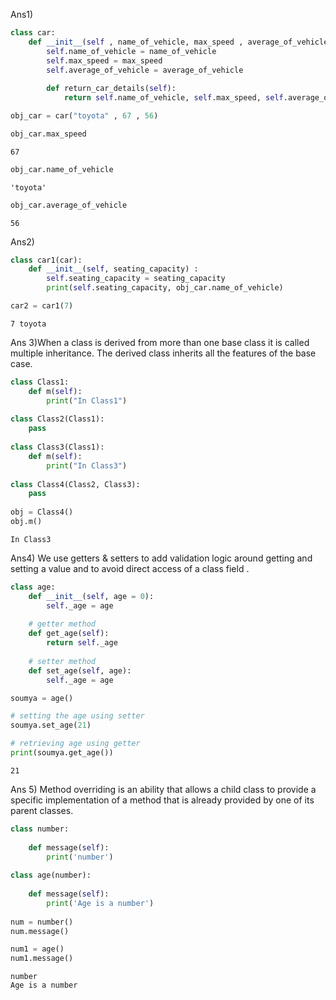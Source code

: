Ans1)
```python
class car:
    def __init__(self , name_of_vehicle, max_speed , average_of_vehicle ) :
        self.name_of_vehicle = name_of_vehicle
        self.max_speed = max_speed
        self.average_of_vehicle = average_of_vehicle
        
        def return_car_details(self):
            return self.name_of_vehicle, self.max_speed, self.average_of_vehicle
```


```python
obj_car = car("toyota" , 67 , 56)
```


```python
obj_car.max_speed
```




    67




```python
obj_car.name_of_vehicle
```




    'toyota'




```python
obj_car.average_of_vehicle
```




    56



Ans2)
```python
class car1(car):  
    def __init__(self, seating_capacity) :
        self.seating_capacity = seating_capacity
        print(self.seating_capacity, obj_car.name_of_vehicle)
```


```python
car2 = car1(7)
```

    7 toyota


Ans 3)When a class is derived from more than one base class it is called multiple inheritance. The derived class inherits all the features of the base case.


```python
class Class1:
    def m(self):
        print("In Class1")
       
class Class2(Class1):
    pass
 
class Class3(Class1):
    def m(self):
        print("In Class3")   
      
class Class4(Class2, Class3):
    pass      
 
obj = Class4()
obj.m()
```

    In Class3


Ans4) We use getters & setters to add validation logic around getting and setting a value and to avoid direct access of a class field .


```python
class age:
	def __init__(self, age = 0):
		self._age = age
	
	# getter method
	def get_age(self):
		return self._age
	
	# setter method
	def set_age(self, age):
		self._age = age

soumya = age()

# setting the age using setter
soumya.set_age(21)

# retrieving age using getter
print(soumya.get_age())


```

    21


Ans 5) Method overriding is an ability that allows a child class to provide a specific implementation of a method that is already provided by one of its parent classes.


```python
class number:
      
    def message(self):
        print('number')
    
class age(number):
  
    def message(self):
        print('Age is a number')
        
num = number()
num.message()

num1 = age()
num1.message()
```

    number
    Age is a number



```python

```

